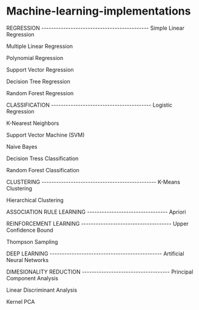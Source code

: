 # Machine-learning-implementations

REGRESSION --------------------------------------------
Simple Linear Regression

Multiple Linear Regression

Polynomial Regression

Support Vector Regression

Decision Tree Regression

Random Forest Regression

CLASSIFICATION -----------------------------------------
Logistic Regression

K-Nearest Neighbors

Support Vector Machine (SVM)

Naive Bayes

Decision Tress Classification

Random Forest Classification

CLUSTERING -----------------------------------------------
K-Means Clustering

Hierarchical Clustering

ASSOCIATION RULE LEARNING ---------------------------------
Apriori

REINFORCEMENT LEARNING -------------------------------------
Upper Confidence Bound

Thompson Sampling

DEEP LEARNING ----------------------------------------------
Artificial Neural Networks

DIMESIONALITY REDUCTION ------------------------------------
Principal Component Analysis

Linear Discriminant Analysis

Kernel PCA

